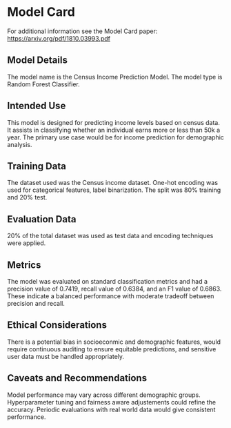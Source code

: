 # Model Card

For additional information see the Model Card paper: https://arxiv.org/pdf/1810.03993.pdf

## Model Details
The model name is the Census Income Prediction Model. The model type is Random Forest Classifier. 

## Intended Use
This model is designed for predicting income levels based on census data. It assists in classifying whether an individual earns more or less than 50k a year. The primary use case would be for income prediction for demographic analysis.

## Training Data
The dataset used was the Census income dataset. One-hot encoding was used for categorical features, label binarization. The split was 80% training and 20% test.

## Evaluation Data
20% of the total dataset was used as test data and encoding techniques were applied.

## Metrics
The model was evaluated on standard classification metrics and had a precision value of 0.7419, recall value of 0.6384, and an F1 value of 0.6863. These indicate a balanced performance with moderate tradeoff between precision and recall.

## Ethical Considerations
There is a potential bias in socioeconmic and demographic features, would require continuous auditing to ensure equitable predictions, and sensitive user data must be handled appropriately.

## Caveats and Recommendations
Model performance may vary across different demographic groups. Hyperparameter tuning and fairness aware adjustements could refine the accuracy. Periodic evaluations with real world data would give consistent performance.